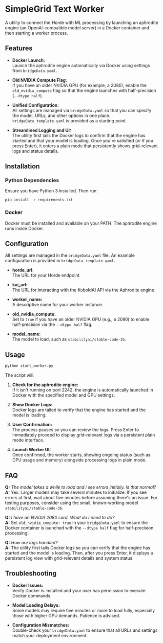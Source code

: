 # SimpleGrid Text Worker

A utility to connect the Horde with ML processing by launching an aphrodite engine (an OpenAI-compatible model server) in a Docker container and then starting a worker process.

## Features

- **Docker Launch:**  
  Launch the aphrodite engine automatically via Docker using settings from `bridgeData.yaml`.

- **Old NVIDIA Compute Flag:**  
  If you have an older NVIDIA GPU (for example, a 2080), enable the `old_nvidia_compute` flag so that the engine launches with half-precision (`--dtype half`).

- **Unified Configuration:**  
  All settings are managed via `bridgeData.yaml` so that you can specify the model, URLs, and other options in one place. `bridgeData_template.yaml` is provided as a starting point.

- **Streamlined Logging and UI:**  
  The utility first tails the Docker logs to confirm that the engine has started and that your model is loading. Once you're satisfied (or if you press Enter), it enters a plain mode that persistently shows grid-relevant logs and status details.

## Installation

### Python Dependencies

Ensure you have Python 3 installed. Then run:

```bash
pip install -r requirements.txt
```

### Docker

Docker must be installed and available on your PATH. The aphrodite engine runs inside Docker.

## Configuration

All settings are managed in the `bridgeData.yaml` file. An example configuration is provided in `bridgeData_template.yaml`.

- **horde_url:**  
  The URL for your Horde endpoint.

- **kai_url:**  
  The URL for interacting with the KoboldAI API via the Aphrodite engine.

- **worker_name:**  
  A descriptive name for your worker instance.

- **old_nvidia_compute:**  
  Set to `true` if you have an older NVIDIA GPU (e.g., a 2080) to enable half-precision via the `--dtype half` flag.

- **model_name:**  
  The model to load, such as `stabilityai/stable-code-3b`.

## Usage

```bash
python start_worker.py
```

The script will:

1. **Check for the aphrodite engine:**  
   If it isn't running on port 2242, the engine is automatically launched in Docker with the specified model and GPU settings.

2. **Show Docker Logs:**  
   Docker logs are tailed to verify that the engine has started and the model is loading.

3. **User Confirmation:**  
   The process pauses so you can review the logs. Press Enter to immediately proceed to display grid-relevant logs via a persistent plain mode interface.

4. **Launch Worker UI:**  
   Once confirmed, the worker starts, showing ongoing status (such as CPU usage and memory) alongside processing logs in plain mode.

## FAQ

**Q:** *The model takes a while to load and I see errors initially. Is that normal?*  
**A:** Yes. Larger models may take several minutes to initialize. If you see errors at first, wait about five minutes before assuming there's an issue. For testing purposes, consider using the small, known-working model `stabilityai/stable-code-3b`.

**Q:** *I have an NVIDIA 2080 card. What do I need to do?*  
**A:** Set `old_nvidia_compute: true` in your `bridgeData.yaml` to ensure the Docker container is launched with the `--dtype half` flag for half-precision processing.

**Q:** *How are logs handled?*  
**A:** The utility first tails Docker logs so you can verify that the engine has started and the model is loading. Then, after you press Enter, it displays a persistent log view with grid-relevant details and system status.

## Troubleshooting

- **Docker Issues:**  
  Verify Docker is installed and your user has permission to execute Docker commands.

- **Model Loading Delays:**  
  Some models may require five minutes or more to load fully, especially those with higher GPU demands. Patience is advised.

- **Configuration Mismatches:**  
  Double-check your `bridgeData.yaml` to ensure that all URLs and settings match your deployment environment.